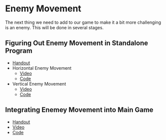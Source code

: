 # Enemy Movement

The next thing we need to add to our game to make it a bit more
challenging is an enemy.  This will be done in several stages.

Figuring Out Enemy Movement in Standalone Program
-------------------------------------------------
- [Handout](https://docs.google.com/document/d/1VEe0vLi1IXnNsuqsCRGE5ph27L7Ymm7SEGkeKMTx0OM/)
- Horizontal Enemy Movement
    - [Video](https://www.youtube.com/watch?v=HaTEEhLP1yw)
    - [Code](https://github.com/jpike/PythonProgrammingForKids/blob/master/Pygame/Pygame4.0_StandaloneEnemyMovement_X.py)
- Vertical Enemy Movement
    - [Video](https://www.youtube.com/watch?v=7S1ndXkcGcU)
    - [Code](https://github.com/jpike/PythonProgrammingForKids/blob/master/Pygame/Pygame4.1_StandaloneEnemyMovement_XAndY.py)

Integrating Enemey Movement into Main Game
------------------------------------------
- [Handout](https://docs.google.com/document/d/1l10agvFZbr3UsQAf6ZLIHiipzjrOYni1QDz8Dy_jMuY/)
- [Video](https://www.youtube.com/watch?v=p2wRB0ABT-Q)
- [Code](https://github.com/jpike/PythonProgrammingForKids/blob/master/Pygame/Pygame5.0_IntegratedEnemyMovement.py)
